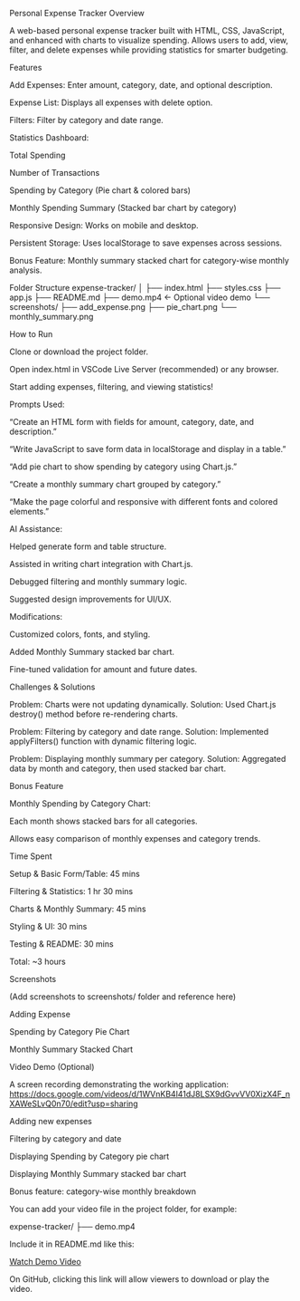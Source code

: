 Personal Expense Tracker
Overview

A web-based personal expense tracker built with HTML, CSS, JavaScript, and enhanced with charts to visualize spending.
Allows users to add, view, filter, and delete expenses while providing statistics for smarter budgeting.

Features

Add Expenses: Enter amount, category, date, and optional description.

Expense List: Displays all expenses with delete option.

Filters: Filter by category and date range.

Statistics Dashboard:

Total Spending

Number of Transactions

Spending by Category (Pie chart & colored bars)

Monthly Spending Summary (Stacked bar chart by category)

Responsive Design: Works on mobile and desktop.

Persistent Storage: Uses localStorage to save expenses across sessions.

Bonus Feature: Monthly summary stacked chart for category-wise monthly analysis.

Folder Structure
expense-tracker/
│
├── index.html
├── styles.css
├── app.js
├── README.md
├── demo.mp4        ← Optional video demo
└── screenshots/
      ├── add_expense.png
      ├── pie_chart.png
      └── monthly_summary.png

How to Run

Clone or download the project folder.

Open index.html in VSCode Live Server (recommended) or any browser.

Start adding expenses, filtering, and viewing statistics!


Prompts Used:

“Create an HTML form with fields for amount, category, date, and description.”

“Write JavaScript to save form data in localStorage and display in a table.”

“Add pie chart to show spending by category using Chart.js.”

“Create a monthly summary chart grouped by category.”

“Make the page colorful and responsive with different fonts and colored elements.”

AI Assistance:

Helped generate form and table structure.

Assisted in writing chart integration with Chart.js.

Debugged filtering and monthly summary logic.

Suggested design improvements for UI/UX.

Modifications:

Customized colors, fonts, and styling.

Added Monthly Summary stacked bar chart.

Fine-tuned validation for amount and future dates.

Challenges & Solutions

Problem: Charts were not updating dynamically.
Solution: Used Chart.js destroy() method before re-rendering charts.

Problem: Filtering by category and date range.
Solution: Implemented applyFilters() function with dynamic filtering logic.

Problem: Displaying monthly summary per category.
Solution: Aggregated data by month and category, then used stacked bar chart.

Bonus Feature

Monthly Spending by Category Chart:

Each month shows stacked bars for all categories.

Allows easy comparison of monthly expenses and category trends.

Time Spent

Setup & Basic Form/Table: 45 mins

Filtering & Statistics: 1 hr 30 mins

Charts & Monthly Summary: 45 mins

Styling & UI: 30 mins

Testing & README: 30 mins

Total: ~3 hours

Screenshots

(Add screenshots to screenshots/ folder and reference here)

Adding Expense


Spending by Category Pie Chart


Monthly Summary Stacked Chart


Video Demo (Optional)

A  screen recording demonstrating the working application: https://docs.google.com/videos/d/1WVnKB4l41dJ8LSX9dGvvVV0XizX4F_nXAWeSLvQ0n70/edit?usp=sharing

Adding new expenses

Filtering by category and date

Displaying Spending by Category pie chart

Displaying Monthly Summary stacked bar chart

Bonus feature: category-wise monthly breakdown

You can add your video file in the project folder, for example:

expense-tracker/
├── demo.mp4


Include it in README.md like this:

[Watch Demo Video](demo.mp4)



On GitHub, clicking this link will allow viewers to download or play the video.
